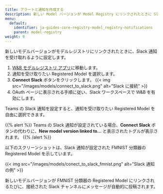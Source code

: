 ```yaml
---
title: アラートと通知を作成する
description: 新しい Model バージョンが Model Registry にリンクされたときに Slack 通知を受け取ります。
menu:
  default:
    identifier: ja-guides-core-registry-model_registry-notifications
    parent: model-registry
weight: 9
---
```


新しいモデルバージョンがモデルレジストリにリンクされたときに、Slack 通知を受け取れるように設定します。

1. [W&B モデルレジストリ アプリ](https://wandb.ai/registry/model)に移動します。
2. 通知を受け取りたい Registered Model を選択します。
3. **Connect Slack** ボタンをクリックします。
    {{< img src="/images/models/connect_to_slack.png" alt="Slack に接続" >}}
4. OAuth ページに表示される手順に従い、Slack ワークスペースで W&B を有効にします。

Teams の Slack 通知を設定すると、通知を受け取りたい Registered Model を自由に選択できます。

{{% alert %}}
Teams の Slack 通知が設定されている場合、**Connect Slack** ボタンの代わりに、**New model version linked to...** と表示されたトグルが表示されます。
{{% /alert %}}

以下のスクリーンショットは、Slack 通知が設定された FMNIST 分類器の Registered Model を示しています。

{{< img src="/images/models/conect_to_slack_fmnist.png" alt="Slack 通知の例" >}}

新しいモデルバージョンが FMNIST 分類器の Registered Model にリンクされるたびに、接続された Slack チャンネルにメッセージが自動的に投稿されます。